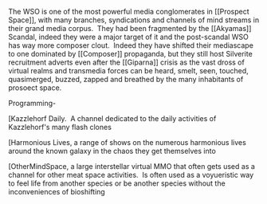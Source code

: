 
The WSO is one of the most powerful media conglomerates in [[Prospect Space]], with many branches, syndications and channels of mind streams in their grand media corpus.  They had been fragmented by the [[Akyamas]] Scandal, indeed they were a major target of it and the post-scandal WSO has way more composer clout.  Indeed they have shifted their mediascape to one dominated by [[Composer]] propaganda, but they still host Silverite recruitment adverts even after the [[Giparna]] crisis as the vast dross of virtual realms and transmedia forces can be heard, smelt, seen, touched, quasimerged, buzzed, zapped and breathed by the many inhabitants of prosoect space.

Programming-

[Kazzlehorf Daily.  A channel dedicated to the daily activities of Kazzlehorf's many flash clones

[Harmonious Lives, a range of shows on the numerous harmonious lives around the known galaxy in the chaos they get themselves into

[OtherMindSpace, a large interstellar virtual MMO that often gets used as a channel for other meat space activities.  Is often used as a voyueristic way to feel life from another species or be another species without the inconveniences of bioshifting